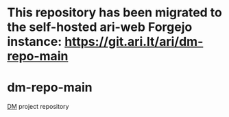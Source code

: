 # This repository has been migrated to the self-hosted ari-web Forgejo instance: <https://git.ari.lt/ari/dm-repo-main>
# dm-repo-main
[DM](https://github.com/TruncatedDinosour/dm) project repository
